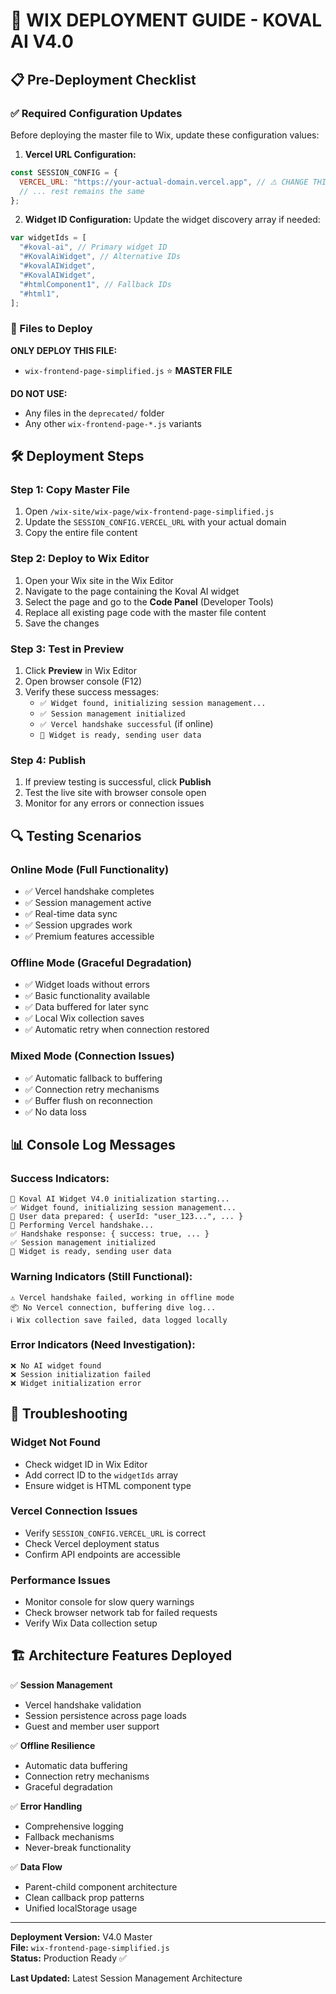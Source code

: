 # 🚀 WIX DEPLOYMENT GUIDE - KOVAL AI V4.0

## 📋 Pre-Deployment Checklist

### ✅ Required Configuration Updates

Before deploying the master file to Wix, update these configuration values:

1. **Vercel URL Configuration:**

```javascript
const SESSION_CONFIG = {
  VERCEL_URL: "https://your-actual-domain.vercel.app", // ⚠️ CHANGE THIS
  // ... rest remains the same
};
```

2. **Widget ID Configuration:**
   Update the widget discovery array if needed:

```javascript
var widgetIds = [
  "#koval-ai", // Primary widget ID
  "#KovalAiWidget", // Alternative IDs
  "#kovalAIWidget",
  "#KovalAIWidget",
  "#htmlComponent1", // Fallback IDs
  "#html1",
];
```

### 📂 Files to Deploy

**ONLY DEPLOY THIS FILE:**

- `wix-frontend-page-simplified.js` ⭐ **MASTER FILE**

**DO NOT USE:**

- Any files in the `deprecated/` folder
- Any other `wix-frontend-page-*.js` variants

## 🛠️ Deployment Steps

### Step 1: Copy Master File

1. Open `/wix-site/wix-page/wix-frontend-page-simplified.js`
2. Update the `SESSION_CONFIG.VERCEL_URL` with your actual domain
3. Copy the entire file content

### Step 2: Deploy to Wix Editor

1. Open your Wix site in the Wix Editor
2. Navigate to the page containing the Koval AI widget
3. Select the page and go to the **Code Panel** (Developer Tools)
4. Replace all existing page code with the master file content
5. Save the changes

### Step 3: Test in Preview

1. Click **Preview** in Wix Editor
2. Open browser console (F12)
3. Verify these success messages:
   - `✅ Widget found, initializing session management...`
   - `✅ Session management initialized`
   - `✅ Vercel handshake successful` (if online)
   - `🎉 Widget is ready, sending user data`

### Step 4: Publish

1. If preview testing is successful, click **Publish**
2. Test the live site with browser console open
3. Monitor for any errors or connection issues

## 🔍 Testing Scenarios

### Online Mode (Full Functionality)

- ✅ Vercel handshake completes
- ✅ Session management active
- ✅ Real-time data sync
- ✅ Session upgrades work
- ✅ Premium features accessible

### Offline Mode (Graceful Degradation)

- ✅ Widget loads without errors
- ✅ Basic functionality available
- ✅ Data buffered for later sync
- ✅ Local Wix collection saves
- ✅ Automatic retry when connection restored

### Mixed Mode (Connection Issues)

- ✅ Automatic fallback to buffering
- ✅ Connection retry mechanisms
- ✅ Buffer flush on reconnection
- ✅ No data loss

## 📊 Console Log Messages

### Success Indicators:

```
🚀 Koval AI Widget V4.0 initialization starting...
✅ Widget found, initializing session management...
👤 User data prepared: { userId: "user_123...", ... }
🤝 Performing Vercel handshake...
✅ Handshake response: { success: true, ... }
✅ Session management initialized
🎉 Widget is ready, sending user data
```

### Warning Indicators (Still Functional):

```
⚠️ Vercel handshake failed, working in offline mode
📦 No Vercel connection, buffering dive log...
ℹ️ Wix collection save failed, data logged locally
```

### Error Indicators (Need Investigation):

```
❌ No AI widget found
❌ Session initialization failed
❌ Widget initialization error
```

## 🔧 Troubleshooting

### Widget Not Found

- Check widget ID in Wix Editor
- Add correct ID to the `widgetIds` array
- Ensure widget is HTML component type

### Vercel Connection Issues

- Verify `SESSION_CONFIG.VERCEL_URL` is correct
- Check Vercel deployment status
- Confirm API endpoints are accessible

### Performance Issues

- Monitor console for slow query warnings
- Check browser network tab for failed requests
- Verify Wix Data collection setup

## 🏗️ Architecture Features Deployed

✅ **Session Management**

- Vercel handshake validation
- Session persistence across page loads
- Guest and member user support

✅ **Offline Resilience**

- Automatic data buffering
- Connection retry mechanisms
- Graceful degradation

✅ **Error Handling**

- Comprehensive logging
- Fallback mechanisms
- Never-break functionality

✅ **Data Flow**

- Parent-child component architecture
- Clean callback prop patterns
- Unified localStorage usage

---

**Deployment Version:** V4.0 Master  
**File:** `wix-frontend-page-simplified.js`  
**Status:** Production Ready ✅

**Last Updated:** Latest Session Management Architecture
